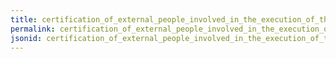 ```yaml
---
title: certification_of_external_people_involved_in_the_execution_of_the_pest_control_program
permalink: certification_of_external_people_involved_in_the_execution_of_the_pest_control_program.html
jsonid: certification_of_external_people_involved_in_the_execution_of_the_pest_control_program
---
```

